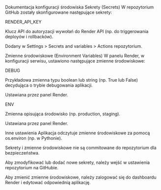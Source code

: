 Dokumentacja konfiguracji środowiska
Sekrety (Secrets)
W repozytorium GitHub zostały skonfigurowane następujące sekrety:

RENDER_API_KEY

Klucz API do autoryzacji wywołań do Render API (np. do triggerowania deployów i rollbacków).

Dodany w Settings > Secrets and variables > Actions repozytorium.

Zmienne środowiskowe (Environment Variables)
W panelu Render, w konfiguracji serwisu, ustawiono następujące zmienne środowiskowe:

DEBUG

Przykładowa zmienna typu boolean lub string (np. True lub False) decydująca o trybie debugowania aplikacji.

Ustawiana przez panel Render.

ENV

Zmienna opisująca środowisko (np. production, staging).

Ustawiana przez panel Render.

Inne ustawienia
Aplikacja odczytuje zmienne środowiskowe za pomocą os.environ (np. w Pythonie).

Sekrety i zmienne środowiskowe nie są commitowane do repozytorium dla bezpieczeństwa.

Aby zmodyfikować lub dodać nowe sekrety, należy wejść w ustawienia repozytorium na GitHubie.

Aby zmienić zmienne środowiskowe, należy zalogować się do dashboardu Render i edytować odpowiednią aplikację.
